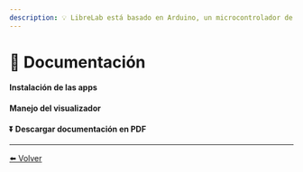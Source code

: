 ```yaml
---
description: 💡 LibreLab está basado en Arduino, un microcontrolador de código abierto.
---
```


# 🚀 Documentación

#### Instalación de las apps

#### Manejo del visualizador

#### ⏬ Descargar documentación en PDF


---

[⬅️ Volver](./)
